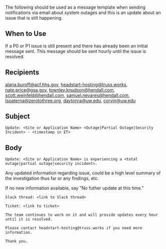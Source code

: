 The following should be used as a message template when sending notifications via email about system outages and this is an update about an issue that is still happening.

## When to Use

If a P0 or P1 issue is still present and there has already been an initial message sent. This message should be sent hourly until the issue is resolved.

## Recipients

alana.buroff@acf.hhs.gov, headstart-hosting@truss.works, nate.price@gsa.gov, townley.knudson@hendall.com, scott.weinfeld@hendall.com, samuel.nevares@hendall.com, lsoaterna@zerotothree.org, daytonra@uw.edu, corvin@uw.edu

## Subject

`Update: <Site or Application Name> <Outage|Partial Outage|Security Incident> - <timestamp in ET>`

## Body

`Update: <Site or Application Name> is experiencing a <total outage|partial outage|security incident>.`

Any updated information regarding issue, could be a high level summary of the investigation thus far or any findings, etc.

If no new information available, say "No futher update at this time."

`Slack thread: <link to Slack thread>`

`Ticket: <link to ticket>`

```
The team continues to work on it and will provide updates every hour until it is resolved.

Please contact headstart-hosting@truss.works if you need more information.

Thank you.
```

